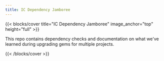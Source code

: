 ```yaml
---
title: IC Dependency Jamboree
---
```


{{< blocks/cover title="IC Dependency Jamboree" image_anchor="top" height="full" >}}

This repo contains dependency checks and documentation on what we've learned during upgrading gems for multiple projects.

{{< /blocks/cover >}}
